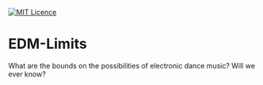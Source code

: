 [![MIT Licence](https://badges.frapsoft.com/os/mit/mit.svg?v=103)](https://opensource.org/licenses/mit-license.php)

# EDM-Limits
What are the bounds on the possibilities of electronic dance music?  Will we ever know?
